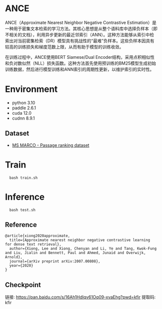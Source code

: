 # ANCE

ANCE（Approximate Nearest Neighbor Negative Contrastive Estimation）是一种用于密集文本检索的学习方法。其核心思想是从整个语料库中选择负样本（即不相关的文档），利用异步更新的最近邻索引（ANN）。这种方法能够从索引中检索出对当前密集检索（DR）模型具有挑战性的“最难”负样本。这些负样本因具有较高的训练损失和梯度范数上限，从而有助于模型的训练收敛​​。

在训练过程中，ANCE使用BERT Siamese/Dual Encoder结构，采用点积相似性和负对数似然（NLL）损失函数。这种方法首先使用预训练的BM25模型生成初始训练数据，然后进行模型训练和ANN索引的周期性更新，以维护索引的实时性​​。


# Environment
- python 3.10
- paddle 2.6.1
- cuda 12.0
- cudnn 8.9.1

## Dataset 
- [MS MARCO - Passage ranking dataset](https://microsoft.github.io/msmarco/Datasets#passage-ranking-dataset)

# Train

```
  bash train.sh
```

# Inference
```
  bash test.sh
```

## Reference 
```
@article{xiong2020approximate,
  title={Approximate nearest neighbor negative contrastive learning for dense text retrieval},
  author={Xiong, Lee and Xiong, Chenyan and Li, Ye and Tang, Kwok-Fung and Liu, Jialin and Bennett, Paul and Ahmed, Junaid and Overwijk, Arnold},
  journal={arXiv preprint arXiv:2007.00808},
  year={2020}
}
```

## Checkpoint

链接: https://pan.baidu.com/s/16Ah1HdIqv61Oq09-xvaEhg?pwd=kfir 提取码: kfir